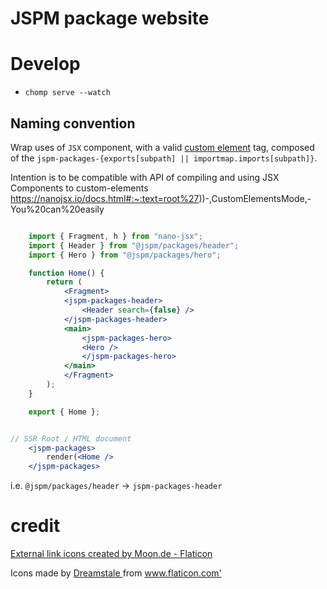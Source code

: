 # JSPM package website

# Develop
- `chomp serve --watch`

## Naming convention

Wrap uses of `JSX` component, with a valid [custom element](https://html.spec.whatwg.org/multipage/custom-elements.html#valid-custom-element-name) tag, composed of the `jspm-packages-{exports[subpath] || importmap.imports[subpath]}`.

Intention is to be compatible with API of compiling and using JSX Components to custom-elements
https://nanojsx.io/docs.html#:~:text=root%27))-,CustomElementsMode,-You%20can%20easily

```jsx

    import { Fragment, h } from "nano-jsx";
    import { Header } from "@jspm/packages/header";
    import { Hero } from "@jspm/packages/hero";

    function Home() {
        return (
            <Fragment>
            <jspm-packages-header>
                <Header search={false} />
            </jspm-packages-header>
            <main>
                <jspm-packages-hero>
                <Hero />
                </jspm-packages-hero>
            </main>
            </Fragment>
        );
    }

    export { Home };


// SSR Root / HTML document 
    <jspm-packages>
        render(<Home />
    </jspm-packages>
```
i.e. `@jspm/packages/header` -> `jspm-packages-header`
# credit

<a href="https://www.flaticon.com/free-icons/external-link" title="external link icons">External link icons created by Moon.de - Flaticon</a>

<div> Icons made by <a href="https://www.flaticon.com/authors/dreamstale" title="Dreamstale"> Dreamstale </a> from <a href="https://www.flaticon.com/" title="Flaticon">www.flaticon.com'</a></div>